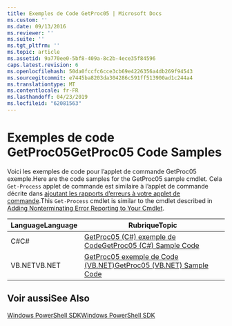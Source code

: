 ```yaml
---
title: Exemples de Code GetProc05 | Microsoft Docs
ms.custom: ''
ms.date: 09/13/2016
ms.reviewer: ''
ms.suite: ''
ms.tgt_pltfrm: ''
ms.topic: article
ms.assetid: 9a770ee0-5bf8-409a-8c2b-4ece35f84596
caps.latest.revision: 6
ms.openlocfilehash: 50da0fccfc6cce3cb69e4226356a4db269f94543
ms.sourcegitcommit: e7445ba8203da304286c591ff513900ad1c244a4
ms.translationtype: MT
ms.contentlocale: fr-FR
ms.lasthandoff: 04/23/2019
ms.locfileid: "62081563"
---
```

# <a name="getproc05-code-samples"></a><span data-ttu-id="1aaab-102">Exemples de code GetProc05</span><span class="sxs-lookup"><span data-stu-id="1aaab-102">GetProc05 Code Samples</span></span>

<span data-ttu-id="1aaab-103">Voici les exemples de code pour l’applet de commande GetProc05 exemple.</span><span class="sxs-lookup"><span data-stu-id="1aaab-103">Here are the code samples for the GetProc05 sample cmdlet.</span></span> <span data-ttu-id="1aaab-104">Cela `Get-Process` applet de commande est similaire à l’applet de commande décrite dans [ajoutant les rapports d’erreurs à votre applet de commande](../cmdlet/adding-non-terminating-error-reporting-to-your-cmdlet.md).</span><span class="sxs-lookup"><span data-stu-id="1aaab-104">This `Get-Process` cmdlet is similar to the cmdlet described in [Adding Nonterminating Error Reporting to Your Cmdlet](../cmdlet/adding-non-terminating-error-reporting-to-your-cmdlet.md).</span></span>

|<span data-ttu-id="1aaab-105">Language</span><span class="sxs-lookup"><span data-stu-id="1aaab-105">Language</span></span>|<span data-ttu-id="1aaab-106">Rubrique</span><span class="sxs-lookup"><span data-stu-id="1aaab-106">Topic</span></span>|
|--------------|-----------|
|<span data-ttu-id="1aaab-107">C#</span><span class="sxs-lookup"><span data-stu-id="1aaab-107">C#</span></span>|[<span data-ttu-id="1aaab-108">GetProc05 (C#) exemple de Code</span><span class="sxs-lookup"><span data-stu-id="1aaab-108">GetProc05 (C#) Sample Code</span></span>](./getproc05-csharp-sample-code.md)|
|<span data-ttu-id="1aaab-109">VB.NET</span><span class="sxs-lookup"><span data-stu-id="1aaab-109">VB.NET</span></span>|[<span data-ttu-id="1aaab-110">GetProc05 exemple de Code (VB.NET)</span><span class="sxs-lookup"><span data-stu-id="1aaab-110">GetProc05 (VB.NET) Sample Code</span></span>](./getproc05-vb-net-sample-code.md)|

## <a name="see-also"></a><span data-ttu-id="1aaab-111">Voir aussi</span><span class="sxs-lookup"><span data-stu-id="1aaab-111">See Also</span></span>

[<span data-ttu-id="1aaab-112">Windows PowerShell SDK</span><span class="sxs-lookup"><span data-stu-id="1aaab-112">Windows PowerShell SDK</span></span>](../windows-powershell-reference.md)